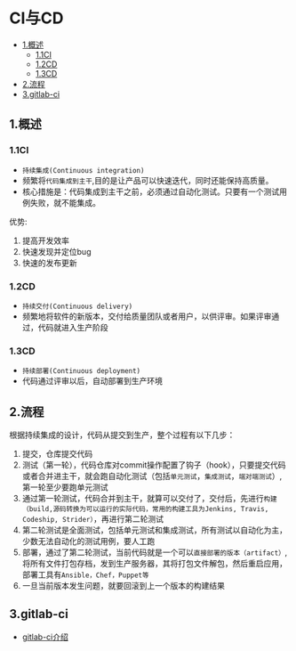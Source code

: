 # CI与CD

<!-- vim-markdown-toc Marked -->

* [1.概述](#1.概述)
    - [1.1CI](#1.1ci)
    - [1.2CD](#1.2cd)
    - [1.3CD](#1.3cd)
* [2.流程](#2.流程)
* [3.gitlab-ci](#3.gitlab-ci)

<!-- vim-markdown-toc -->

## 1.概述

### 1.1CI

- `持续集成(Continuous integration)`
- 频繁将`代码集成到主干`,目的是让产品可以快速迭代，同时还能保持高质量。
- 核心措施是：代码集成到主干之前，必须通过自动化测试。只要有一个测试用例失败，就不能集成。

优势:

1. 提高开发效率
2. 快速发现并定位bug
3. 快速的发布更新

### 1.2CD

- `持续交付(Continuous delivery)`
- 频繁地将软件的新版本，交付给质量团队或者用户，以供评审。如果评审通过，代码就进入生产阶段

### 1.3CD

- `持续部署(Continuous deployment)`
- 代码通过评审以后，自动部署到生产环境

## 2.流程

根据持续集成的设计，代码从提交到生产，整个过程有以下几步：

1. 提交，仓库提交代码
2. 测试（第一轮），代码仓库对commit操作配置了钩子（hook），只要提交代码或者合并进主干，就会跑自动化测试（包括`单元测试`，`集成测试`，`端对端测试`）,第一轮至少要跑单元测试
3. 通过第一轮测试，代码合并到主干，就算可以交付了，交付后，先进行`构建（build,源码转换为可以运行的实际代码，常用的构建工具为Jenkins, Travis, Codeship, Strider）`，再进行第二轮测试
4. 第二轮测试是全面测试，包括单元测试和集成测试，所有测试以自动化为主，少数无法自动化的测试用例，要人工跑
5. 部署，通过了第二轮测试，当前代码就是一个可以`直接部署的版本（artifact）`, 将所有文件打包存档，发到生产服务器，其将打包文件解包，然后重启应用，部署工具有`Ansible，Chef，Puppet等`
6. 一旦当前版本发生问题，就要回滚到上一个版本的构建结果

## 3.gitlab-ci

- [gitlab-ci介绍](https://www.cnblogs.com/hallejuayahaha/p/13079698.html)

